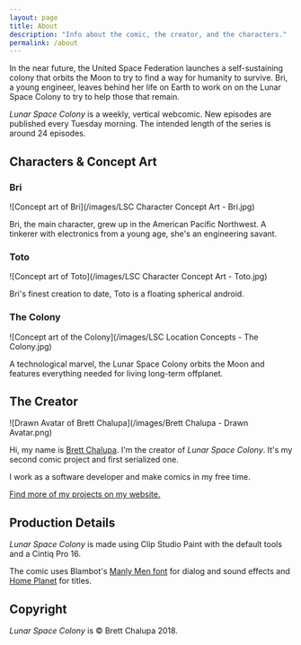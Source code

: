 ```yaml
---
layout: page
title: About
description: "Info about the comic, the creator, and the characters."
permalink: /about
---
```


In the near future, the United Space Federation launches a
self-sustaining colony that orbits the Moon to try to find a way for
humanity to survive. Bri, a young engineer, leaves behind her life on
Earth to work on on the Lunar Space Colony to try to help those
that remain.

_Lunar Space Colony_ is a weekly, vertical webcomic. New episodes are
published every Tuesday morning. The intended length of the series is
around 24 episodes.

## Characters & Concept Art

### Bri

![Concept art of Bri](/images/LSC Character Concept Art - Bri.jpg)

Bri, the main character, grew up in the American Pacific Northwest. A
tinkerer with electronics from a young age, she's an engineering savant.

### Toto

![Concept art of Toto](/images/LSC Character Concept Art - Toto.jpg)

Bri's finest creation to date, Toto is a floating spherical android.

### The Colony

![Concept art of the Colony](/images/LSC Location Concepts - The Colony.jpg)

A technological marvel, the Lunar Space Colony orbits the Moon and
features everything needed for living long-term offplanet.

## The Creator

![Drawn Avatar of Brett Chalupa](/images/Brett Chalupa - Drawn Avatar.png)

Hi, my name is [Brett Chalupa](https://www.brettchalupa.com). I'm the
creator of _Lunar Space Colony_. It's my second comic project and first
serialized one.

I work as a software developer and make comics in my free time.

[Find more of my projects on my website.](https://www.brettchalupa.com/works/)

## Production Details

_Lunar Space Colony_ is made using Clip Studio Paint with the default
tools and a Cintiq Pro 16.

The comic uses Blambot's [Manly Men
font](http://www.blambot.com/font_manlymen.shtml) for dialog and sound
effects and [Home
Planet](http://www.blambot.com/font_homeplanet.shtml) for titles.

## Copyright

_Lunar Space Colony_ is &copy; Brett Chalupa 2018.
